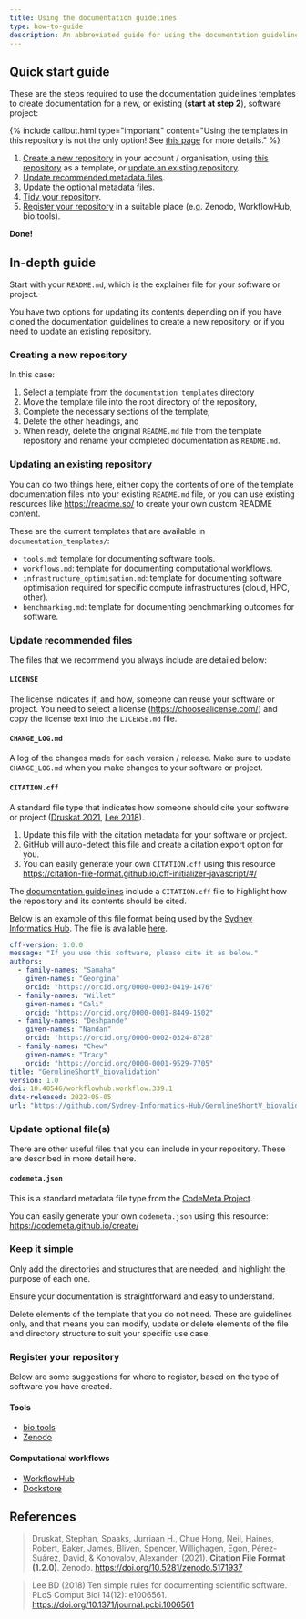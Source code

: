 ```yaml
---
title: Using the documentation guidelines
type: how-to-guide
description: An abbreviated guide for using the documentation guidelines to create documentation for an existing, or new, software project.
---
```



## Quick start guide

These are the steps required to use the documentation guidelines templates to create documentation for a new, or existing (**start at step 2**), software project:

{% include callout.html type="important" content="Using the templates in this repository is not the only option! See [this page](options) for more details." %}


1. [Create a new repository](#creating-a-new-repository) in your account / organisation, using [this repository](https://github.com/AustralianBioCommons/doc_guidelines) as a template, or [update an existing repository](#updating-an-existing-repository).
2. [Update recommended metadata files](#update-recommended-files).
3. [Update the optional metadata files](#update-optional-file--s-).
4. [Tidy your repository](04_tidy).
5. [Register your repository]((05_register)) in a suitable place (e.g. Zenodo, WorkflowHub, bio.tools).

**Done!**


## In-depth guide

Start with your `README.md`, which is the explainer file for your software or project. 

You have two options for updating its contents depending on if you have cloned the documentation guidelines to create a new repository, or if you need to update an existing repository. 

### Creating a new repository

In this case:

1. Select a template from the `documentation templates` directory 
2. Move the template file into the root directory of the repository, 
3. Complete the necessary sections of the template, 
4. Delete the other headings, and
5. When ready, delete the original `README.md` file from the template repository and rename your completed documentation as `README.md`.


### Updating an existing repository

You can do two things here, either copy the contents of one of the template documentation files into your existing `README.md` file, or you can use existing resources like https://readme.so/ to create your own custom README content. 

These are the current templates that are available in `documentation_templates/`:
- `tools.md`: template for documenting software tools.
- `workflows.md`: template for documenting computational workflows.
- `infrastructure_optimisation.md`: template for documenting software optimisation required for specific compute infrastructures (cloud, HPC, other).
- `benchmarking.md`: template for documenting benchmarking outcomes for software.


### Update recommended files

The files that we recommend you always include are detailed below:


#### `LICENSE`

The license indicates if, and how, someone can reuse your software or project.
You need to select a license (https://choosealicense.com/) and copy the license text into the `LICENSE.md` file. 


#### `CHANGE_LOG.md`

A log of the changes made for each version / release.
Make sure to update `CHANGE_LOG.md` when you make changes to your software or project.   


#### `CITATION.cff`

A standard file type that indicates how someone should cite your software or project ([Druskat 2021](https://doi.org/10.5281/zenodo.5171937), [Lee 2018](https://doi.org/10.1371/journal.pcbi.1006561)).

1. Update this file with the citation metadata for your software or project. 
2. GitHub will auto-detect this file and create a citation export option for you. 
3. You can easily generate your own `CITATION.cff` using this resource https://citation-file-format.github.io/cff-initializer-javascript/#/

The [documentation guidelines](https://github.com/AustralianBioCommons/doc_guidelines) include a `CITATION.cff` file to highlight how the repository and its contents should be cited. 

Below is an example of this file format being used by the [Sydney Informatics Hub](https://www.sydney.edu.au/research/facilities/sydney-informatics-hub.html). 
The file is available [here](https://github.com/Sydney-Informatics-Hub/GermlineShortV_biovalidation/blob/main/CITATION.cff).

```yaml
cff-version: 1.0.0
message: "If you use this software, please cite it as below."
authors:
  - family-names: "Samaha"
    given-names: "Georgina"
    orcid: "https://orcid.org/0000-0003-0419-1476"
  - family-names: "Willet"
    given-names: "Cali"
    orcid: "https://orcid.org/0000-0001-8449-1502"
  - family-names: "Deshpande"
    given-names: "Nandan"
    orcid: "https://orcid.org/0000-0002-0324-8728"
  - family-names: "Chew"
    given-names: "Tracy"
    orcid: "https://orcid.org/0000-0001-9529-7705"
title: "GermlineShortV_biovalidation"
version: 1.0
doi: 10.48546/workflowhub.workflow.339.1
date-released: 2022-05-05
url: "https://github.com/Sydney-Informatics-Hub/GermlineShortV_biovalidation"
```


### Update optional file(s)

There are other useful files that you can include in your repository. These are described in more detail here.

#### `codemeta.json`

This is a standard metadata file type from the [CodeMeta Project](https://codemeta.github.io/). 

You can easily generate your own `codemeta.json` using this resource: https://codemeta.github.io/create/


### Keep it simple

Only add the directories and structures that are needed, and highlight the purpose of each one. 

Ensure your documentation is straightforward and easy to understand.

Delete elements of the template that you do not need. These are guidelines only, and that means you can modify, update or delete elements of the file and directory structure to suit your specific use case.


### Register your repository

Below are some suggestions for where to register, based on the type of software you have created.


#### Tools

- [bio.tools](https://bio.tools/)
- [Zenodo](https://zenodo.org/)


#### Computational workflows

- [WorkflowHub](https://workflowhub.eu/)
- [Dockstore](https://dockstore.org/)


## References

> Druskat, Stephan, Spaaks, Jurriaan H., Chue Hong, Neil, Haines, Robert, Baker, James, Bliven, Spencer, Willighagen, Egon, Pérez-Suárez, David, & Konovalov, Alexander. (2021). **Citation File Format (1.2.0)**. Zenodo. https://doi.org/10.5281/zenodo.5171937

> Lee BD (2018) Ten simple rules for documenting scientific software. PLoS Comput Biol 14(12): e1006561. https://doi.org/10.1371/journal.pcbi.1006561



